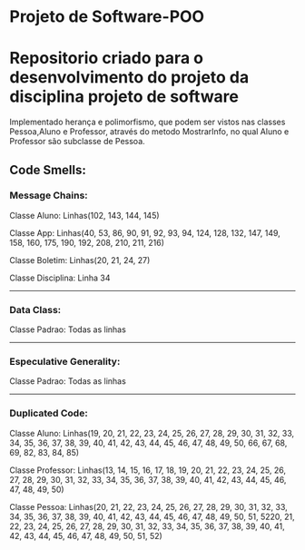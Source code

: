 # Projeto de Software-POO
 <h1>Repositorio criado para o desenvolvimento do projeto da disciplina projeto de software</h1>

 Implementado herança e polimorfismo, que podem ser vistos nas classes Pessoa,Aluno e Professor, através do metodo MostrarInfo, no qual Aluno e Professor são subclasse de Pessoa.

## Code Smells:
### Message Chains:
Classe Aluno: Linhas(102, 143, 144, 145)

Classe App: Linhas(40, 53, 86, 90, 91, 92, 93, 94, 124, 128, 132, 147, 149, 158, 160, 175, 190, 192,  208,  210, 211, 216)

Classe Boletim: Linhas(20, 21, 24, 27)

Classe Disciplina: Linha 34

------------------------------------------------------------------------------------------------------------------------------------------------------

### Data Class:
Classe Padrao: Todas as linhas

------------------------------------------------------------------------------------------------------------------------------------------------------

### Especulative Generality:
Classe Padrao: Todas as linhas

------------------------------------------------------------------------------------------------------------------------------------------------------

### Duplicated Code:
Classe Aluno: Linhas(19, 20, 21, 22, 23, 24, 25, 26, 27, 28, 29, 30, 31, 32, 33, 34, 35, 36, 37, 38, 39, 40, 41, 42, 43, 44, 45, 46, 47, 48, 49, 50, 66, 67, 68, 69, 82, 83, 84, 85)

Classe Professor: Linhas(13, 14, 15, 16, 17, 18, 19, 20, 21, 22, 23, 24, 25, 26, 27, 28, 29, 30, 31, 32, 33, 34, 35, 36, 37, 38, 39, 40, 41, 42, 43, 44, 45, 46, 47, 48, 49, 50)

Classe Pessoa: Linhas(20, 21, 22, 23, 24, 25, 26, 27, 28, 29, 30, 31, 32, 33, 34, 35, 36, 37, 38, 39, 40, 41, 42, 43, 44, 45, 46, 47, 48, 49, 50, 51, 5220, 21, 22, 23, 24, 25, 26, 27, 28, 29, 30, 31, 32, 33, 34, 35, 36, 37, 38, 39, 40, 41, 42, 43, 44, 45, 46, 47, 48, 49, 50, 51, 52)
